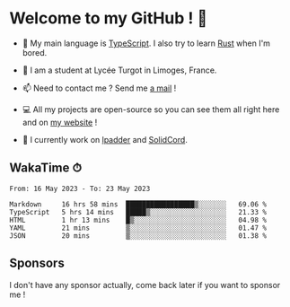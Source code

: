 # Welcome to my GitHub ! 🌃

- 🔭 My main language is [TypeScript](https://www.typescriptlang.org/). I also try to learn [Rust](https://www.rust-lang.org/) when I'm bored. 

- 🌱 I am a student at Lycée Turgot in Limoges, France.

- 📫 Need to contact me ? Send me <a href="mailto:mikkel@milescode.dev">a mail</a> !

- 💻 All my projects are open-source so you can see them all right here and on <a href="https://www.vexcited.ml">my website</a> !

- 👀 I currently work on [lpadder](https://github.com/Vexcited/lpadder) and [SolidCord](https://github.com/Vexcited/SolidCord).

## WakaTime ⏱

<!--START_SECTION:waka-->

```text
From: 16 May 2023 - To: 23 May 2023

Markdown     16 hrs 58 mins  █████████████████▒░░░░░░░   69.06 %
TypeScript   5 hrs 14 mins   █████▒░░░░░░░░░░░░░░░░░░░   21.33 %
HTML         1 hr 13 mins    █▒░░░░░░░░░░░░░░░░░░░░░░░   04.98 %
YAML         21 mins         ▒░░░░░░░░░░░░░░░░░░░░░░░░   01.47 %
JSON         20 mins         ▒░░░░░░░░░░░░░░░░░░░░░░░░   01.38 %
```

<!--END_SECTION:waka-->

## Sponsors

I don't have any sponsor actually, come back later if you want to sponsor me !
